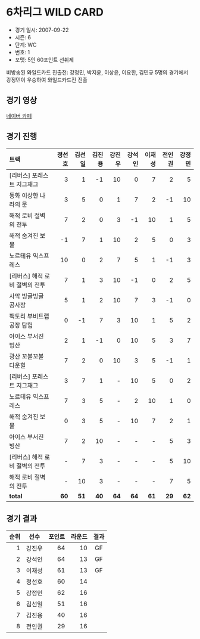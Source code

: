 # 6차리그 WILD CARD

- 경기 일시: 2007-09-22
- 시즌: 6
- 단계: WC
- 번호: 1
- 포맷: 5인 60포인트 선취제



비방송된 와일드카드 진출전: 강정민, 박지윤, 이상윤, 이요한, 김민규 5명의 경기에서 강정민이 우승하여 와일드카드전 진출

## 경기 영상
[네이버 카페](https://cafe.naver.com/leaguekart/87)

## 경기 진행

| 트랙 | 정선호 | 김선일 | 김진용 | 강진우 | 강석인 | 이재성 | 전인권 | 강정민 |
|:---|---:|---:|---:|---:|---:|---:|---:|---:|
| [리버스] 포레스트 지그재그 | 3 | 1 | -1 | 10 | 0 | 7 | 2 | 5 |
| 동화 이상한 나라의 문 | 3 | 5 | 0 | 1 | 7 | 2 | -1 | 10 |
| 해적 로비 절벽의 전투 | 7 | 2 | 0 | 3 | -1 | 10 | 1 | 5 |
| 해적 숨겨진 보물 | -1 | 7 | 1 | 10 | 2 | 5 | 0 | 3 |
| 노르테유 익스프레스 | 10 | 0 | 2 | 7 | 5 | 1 | -1 | 3 |
| [리버스] 해적 로비 절벽의 전투 | 7 | 1 | 3 | 10 | -1 | 0 | 2 | 5 |
| 사막 빙글빙글 공사장 | 5 | 1 | 2 | 10 | 7 | 3 | -1 | 0 |
| 팩토리 부비트랩 공장 탐험 | 0 | -1 | 7 | 3 | 10 | 1 | 5 | 2 |
| 아이스 부서진 빙산 | 2 | 1 | -1 | 0 | 10 | 5 | 3 | 7 |
| 광산 꼬불꼬불 다운힐 | 7 | 2 | 0 | 10 | 3 | 5 | -1 | 1 |
| [리버스] 포레스트 지그재그 | 3 | 7 | 1 | - | 10 | 5 | 0 | 2 |
| 노르테유 익스프레스 | 7 | 3 | 5 | - | 2 | 10 | 1 | 0 |
| 해적 숨겨진 보물 | 0 | 3 | 5 | - | 10 | 7 | 2 | 1 |
| 아이스 부서진 빙산 | 7 | 2 | 10 | - | - | - | 5 | 3 |
| [리버스] 해적 로비 절벽의 전투 | - | 7 | 3 | - | - | - | 5 | 10 |
| 해적 로비 절벽의 전투 | - | 10 | 3 | - | - | - | 7 | 5 |
| __total__ | __60__ | __51__ | __40__ | __64__ | __64__ | __61__ | __29__ | __62__ |




## 경기 결과

| 순위 | 선수 | 포인트 | 라운드 | 결과 |
|---:|:---:|---:|---:|:---:|
| 1 | 강진우 | 64 | 10 | GF |
| 2 | 강석인 | 64 | 13 | GF |
| 3 | 이재성 | 61 | 13 | GF |
| 4 | 정선호 | 60 | 14 |  |
| 5 | 강정민 | 62 | 16 |  |
| 6 | 김선일 | 51 | 16 |  |
| 7 | 김진용 | 40 | 16 |  |
| 8 | 전인권 | 29 | 16 |  |

